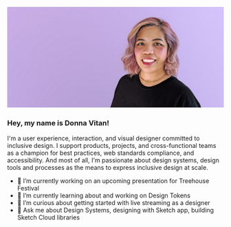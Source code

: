 ![Headshot of Donna Vitan smiling, wearing a plain black t-shirt with a solid lavendar background](donna-vitan-20200712-github-banner.jpg)


### Hey, my name is Donna Vitan!


I'm a user experience, interaction, and visual designer committed to inclusive design. I support products, projects, and cross-functional teams as a champion for best practices, web standards compliance, and accessibility. And most of all, I'm passionate about design systems, design tools and processes as the means to express inclusive design at scale.


- 🔭 I’m currently working on an upcoming presentation for Treehouse Festival
- 🌱 I’m currently learning about and working on Design Tokens
- 🤔 I’m curious about getting started with live streaming as a designer
- 💬 Ask me about Design Systems, designing with Sketch app, building Sketch Cloud libraries
<!--
**donnavitan/donnavitan** is a ✨ _special_ ✨ repository because its `README.md` (this file) appears on your GitHub profile.

Here are some ideas to get you started:

- 🔭 I’m currently working on ...
- 🌱 I’m currently learning ...
- 👯 I’m looking to collaborate on ...
- 🤔 I’m looking for help with ...
- 💬 Ask me about ...
- 📫 How to reach me: ...
- 😄 Pronouns: ...
- ⚡ Fun fact: ...
-->
